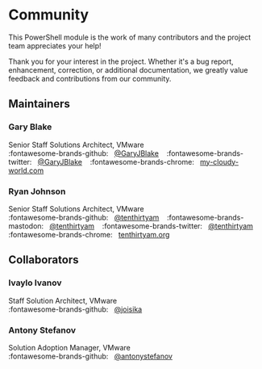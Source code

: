 # Community

This PowerShell module is the work of many contributors and the project team appreciates your help!

Thank you for your interest in the project. Whether it's a bug report, enhancement, correction, or
additional documentation, we greatly value feedback and contributions from our community.

## Maintainers

### Gary Blake

Senior Staff Solutions Architect, VMware</br>
:fontawesome-brands-github: &nbsp; [@GaryJBlake](https://github.com/GaryJBlake) &nbsp;&nbsp;
:fontawesome-brands-twitter: &nbsp; [@GaryJBlake](https://twitter.com/GaryJBlake) &nbsp;&nbsp;
:fontawesome-brands-chrome: &nbsp; [my-cloudy-world.com](https://my-cloudy-world.com)

### Ryan Johnson

Senior Staff Solutions Architect, VMware</br>
:fontawesome-brands-github: &nbsp; [@tenthirtyam](https://github.com/tenthirtyam) &nbsp;&nbsp;
:fontawesome-brands-mastodon: &nbsp; [@tenthirtyam](https://mastodon.social/@tenthirtyam) &nbsp;&nbsp;
:fontawesome-brands-twitter: &nbsp; [@tenthirtyam](https://twitter.com/tenthirtyam) &nbsp;&nbsp;
:fontawesome-brands-chrome: &nbsp; [tenthirtyam.org](https://tenthirtyam.org)

## Collaborators

### Ivaylo Ivanov

Staff Solution Architect, VMware</br>
:fontawesome-brands-github: &nbsp; [@joisika](https://github.com/joisika)

### Antony Stefanov

Solution Adoption Manager, VMware</br>
:fontawesome-brands-github: &nbsp; [@antonystefanov](https://github.com/antonystefanov)
